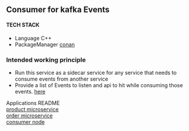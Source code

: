 ## Consumer for kafka Events

#### TECH STACK

- Language C++
- PackageManager [conan](https://docs.conan.io/en/latest/getting_started.html)

### Intended working principle

- Run this service as a sidecar service for any service that needs to consume events from another service
- Provide a list of Events to listen and api to hit while consuming those events. [here](./configs/routes.yaml)

Applications README\
[product microservice](../products/README.md)\
[order microservice](../orders/README.md)\
[consumer node](../consumer-node/README.md)
